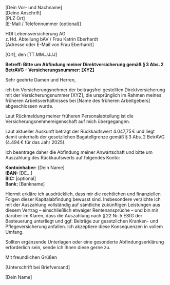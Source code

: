 [Dein Vor- und Nachname]  
[Deine Anschrift]  
[PLZ Ort]  
[E-Mail / Telefonnummer (optional)]  

HDI Lebensversicherung AG  
z. Hd. Abteilung bAV / Frau Katrin Eberhardt  
[Adresse oder E-Mail von Frau Eberhardt]  

[Ort], den [TT.MM.JJJJ]  

**Betreff: Bitte um Abfindung meiner Direktversicherung gemäß § 3 Abs. 2 BetrAVG – Versicherungsnummer: [XYZ]**

Sehr geehrte Damen und Herren,

ich bin Versicherungsnehmer der beitragsfrei gestellten Direktversicherung mit der Versicherungsnummer [XYZ], die ursprünglich im Rahmen meines früheren Arbeitsverhältnisses bei [Name des früheren Arbeitgebers] abgeschlossen wurde.

Laut Rückmeldung meiner früheren Personalabteilung ist die Versicherungsnehmereigenschaft auf mich übergegangen.

Laut aktueller Auskunft beträgt der Rückkaufswert 4.047,75 € und liegt damit unterhalb der gesetzlichen Bagatellgrenze gemäß § 3 Abs. 2 BetrAVG (4.494 € für das Jahr 2025).

Ich beantrage daher die Abfindung meiner Anwartschaft und bitte um Auszahlung des Rückkaufswerts auf folgendes Konto:

**Kontoinhaber:** [Dein Name]  
**IBAN:** [DE...]  
**BIC:** [optional]  
**Bank:** [Bankname]

Hiermit erkläre ich ausdrücklich, dass mir die rechtlichen und finanziellen Folgen dieser Kapitalabfindung bewusst sind. Insbesondere verzichte ich mit der Auszahlung vollständig auf sämtliche zukünftigen Leistungen aus diesem Vertrag – einschließlich etwaiger Rentenansprüche – und bin mir darüber im Klaren, dass die Auszahlung nach § 22 Nr. 5 EStG der Besteuerung unterliegt und ggf. Beiträge zur gesetzlichen Kranken- und Pflegeversicherung anfallen. Ich akzeptiere diese Konsequenzen in vollem Umfang.

Sollten ergänzende Unterlagen oder eine gesonderte Abfindungserklärung erforderlich sein, sende ich Ihnen diese gerne zu.

Mit freundlichen Grüßen

[Unterschrift bei Briefversand]

[Dein Name]
